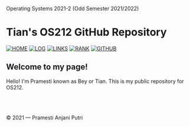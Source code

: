 Operating Systems 2021-2 (Odd Semester 2021/2022)

# Tian's OS212 GitHub Repository

[![HOME](https://img.shields.io/badge/-HOME-FFFF00?style=for-the-badge&logoColor=white)](.)
[![LOG](https://img.shields.io/badge/-LOG-FF0080?style=for-the-badge&logoColor=white)](TXT/mylog.txt)
[![LINKS](https://img.shields.io/badge/-LINKS-8000FF?style=for-the-badge&logoColor=white)](LINKS/)
[![RANK](https://img.shields.io/badge/-RANK-0011ff?style=for-the-badge&logoColor=white)](https://github.com/tianpramesti/os212/blob/master/TXT/myrank.txt)
[![GITHUB](https://img.shields.io/badge/GitHub-100000?style=for-the-badge&logo=github&logoColor=white)](https://github.com/tianpramesti/os212)


## Welcome to my page! 

Hello! I'm Pramesti known as Bey or Tian. This is my public repository for OS212.  

<br>
<br>
<br>
© 2021 — Pramesti Anjani Putri

